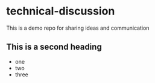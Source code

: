# technical-discussion
This is a demo repo for sharing ideas and communication

## This is a second heading

* one
* two
* three
